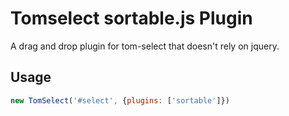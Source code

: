 # Tomselect sortable.js Plugin
A drag and drop plugin for tom-select that doesn't rely on jquery.

## Usage
```js
new TomSelect('#select', {plugins: ['sortable']})
```